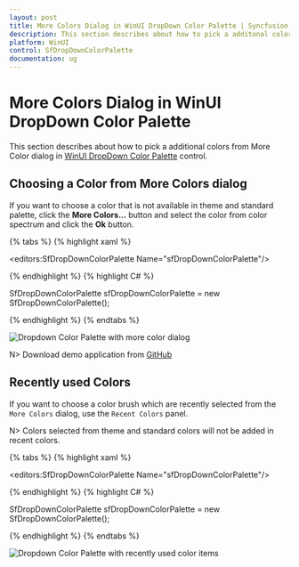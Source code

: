 ```yaml
---
layout: post
title: More Colors Dialog in WinUI DropDown Color Palette | Syncfusion
description: This section describes about how to pick a additonal colors from More Colors Dialog in the DropDown Color Palette (SfDropDownColorPalette) control.
platform: WinUI
control: SfDropDownColorPalette
documentation: ug
---
```


# More Colors Dialog in WinUI DropDown Color Palette

This section describes about how to pick a additional colors from More Color dialog in [WinUI DropDown Color Palette](https://www.syncfusion.com/winui-controls/dropdown-color-palette) control.

## Choosing a Color from More Colors dialog

If you want to choose a color that is not available in theme and standard palette, click the **More Colors...** button and select the color from color spectrum and click the **Ok** button. 

{% tabs %}
{% highlight xaml %}

<editors:SfDropDownColorPalette Name="sfDropDownColorPalette"/>

{% endhighlight %}
{% highlight C# %}

SfDropDownColorPalette sfDropDownColorPalette = new SfDropDownColorPalette();

{% endhighlight %}
{% endtabs %}

![Dropdown Color Palette with more color dialog](Getting-Started_images/MoreColorWindow.gif)

N> Download demo application from [GitHub](https://github.com/SyncfusionExamples/syncfusion-winui-colorpalette-examples/blob/master/Samples/DropDown_ColorPalette)

## Recently used Colors

 If you want to choose a color brush which are recently selected from the `More Colors` dialog, use the `Recent Colors` panel. 

N> Colors selected from theme and standard colors will not be added in recent colors.

{% tabs %}
{% highlight xaml %}

<editors:SfDropDownColorPalette Name="sfDropDownColorPalette"/>

{% endhighlight %}
{% highlight C# %}

SfDropDownColorPalette sfDropDownColorPalette = new SfDropDownColorPalette();

{% endhighlight %}
{% endtabs %}

![Dropdown Color Palette with recently used color items](Getting-Started_images/Recentcolors.png)
